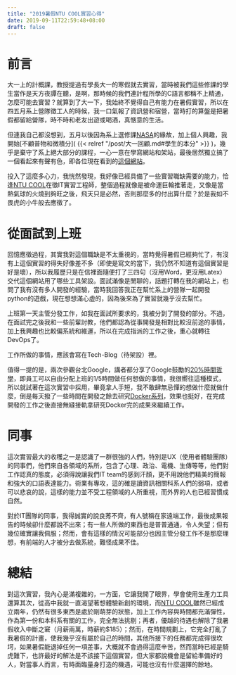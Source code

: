 ```yaml
---
title: "2019暑假NTU COOL實習心得"
date: 2019-09-11T22:59:48+08:00
draft: false
---
```


前言
===
大一上的計概課，教授提過有學長大一的寒假就去實習，當時被我們這些修課的學生當作是天方夜譚在聽，是啊，那時候的我們連計程所學的C語言都稱不上精通，怎麼可能去實習？就算到了大一下，我始終不覺得自己有能力在暑假實習，所以在四五月系上營隊徵工人的時候，我一口氣報了資訊營和宿營，當時打的算盤是把暑假都留給營隊，時不時和老友出遊或喝酒，真愜意的生活。

但連我自己都沒想到，五月以後因為系上選修課[NASA](https://www.csie.ntu.edu.tw/~hsinmu/site/courses/19springnasa)的緣故，加上個人興趣，我開始[不顧普物和微積分]( {{< relref "/post/大一回顧.md#學生的本分" >}} )，幾乎是棄守了系上絕大部分的課程，一心一意在學寫網站和架站，最後居然獨立搞了一個看起來有聲有色，即各位現在看到的[這個網站](https://jameshsu.csie.org)。

投入了這麼多心力，我恍然發現，我好像已經具備了一些實習職缺需要的能力，恰逢[NTU COOL](https://cool.ntu.edu.tw/)在徵IT實習工程師，整個過程就像是被命運巨輪推著走，又像是當熱氣球的火燒到夠旺之後，飛天只是必然，否則那麼多的付出算什麼？於是我如不畏虎的小牛般去應徵了。

從面試到上班
===
回憶應徵過程，其實我對這個職缺是不太重視的，當時覺得暑假已經夠忙了，有沒有上這個實習的得失好像差不多（即使是寫文的當下，我仍然不知道有這個實習是好是壞），所以我履歷只是在信裡面隨便打了三四句（沒用Word，更沒用Latex）交代這個網站用了哪些工具架設。面試滿像是閒聊的，話題打轉在我的網站上，也問了我有沒有多人開發的經驗，當時我回答我正在幫忙系上的營隊一起開發python的遊戲，現在想想滿心虛的，因為後來為了實習就幾乎沒去幫忙。


上班第一天主管分發工作，如我在面試所要求的，我被分到了開發的部分。不過，在面試完之後我和一些前輩討教，他們都認為從事開發是相對比較沒前途的事情，加上我興趣也比較偏系統和維運，所以在完成指派的工作之後，重心就轉往DevOps了。


工作所做的事情，應該會寫在Tech-Blog（待架設）裡。


值得一提的是，兩次參觀台北Google，講者都分享了Google鼓勵的[20%時間哲學](https://www.hbrtaiwan.com/article_content_AR0004124.html)，即員工可以自由分配上班的1/5時間做任何想做的事情，我很嚮往這種模式，所以就試著在這次實習中採用，畢竟拿人手短，我不敢肆無忌憚的想做什麼就做什麼，倒是每天撥了一些時間在開發之餘去研究[Docker系列](https://philipzheng.gitbooks.io/docker_practice/content/introduction/what.html)，效果也挺好，在完成開發的工作之後直接無縫接軌拿研究Docker完的成果來繼續工作。

同事
===
這次實習最大的收穫之一是認識了一群很強的人們，特別是UX（使用者體驗團隊）的同事們，他們來自各領域的系所，包含了心理、政治、電機、生傳等等，他們對工作認真的態度，必須得說讓我們IT team的感到汗顏，更不用說他們精美的簡報和強大的口語表達能力。術業有專攻，這的確是讀資訊相關科系人們的弱項，或者可以悲哀的說，這樣的能力並不受工程領域的人所重視，而外界的人也已經習慣成自然。


對於IT團隊的同事，我得誠實的說良莠不齊，有人號稱在家遠端工作，最後成果報告的時候卻什麼都說不出來；有一些人所做的東西也是普普通通，令人失望；但有幾位確實讓我佩服；然而，會有這樣的情況可能部分也因主管分發工作不是那麼理想，有前端的人才被分去做系統，難怪成果不佳。

總結
===
對這次實習，我內心是滿複雜的，一方面，它讓我開了眼界，學會使用生產力工具還算其次，從高中我就一直渴望著想體驗新創的環境，而[NTU COOL](https://cool.ntu.edu.tw/)雖然已經成立兩年，仍然有很多東西是處於剛萌芽的狀態，加上工作內容與時間都充滿彈性，作為第一份和本科系有關的工作，完全無法挑剔；再者，優越的待遇也解除了我暑假收入中斷之窘（月薪兩萬，時薪約$185）；然而，在時間規劃上，它完全打亂了我暑假的計畫，使我幾乎沒有屬於自己的時間，其他所接下的任務都完成得很坎坷，如果暑假能退掉任何一項差事，大概就不會過得這麼辛苦，然而當時已經是騎虎難下，也許最好的解法是不該接下這個實習，但大家都說機會是留給準備好的人，對當事人而言，有時面臨量身打造的機遇，可能也沒有什麼選擇的餘地。